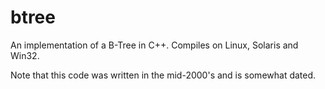 # btree

An implementation of a B-Tree in C++.  Compiles on Linux, Solaris and Win32.

Note that this code was written in the mid-2000's and is somewhat dated.
